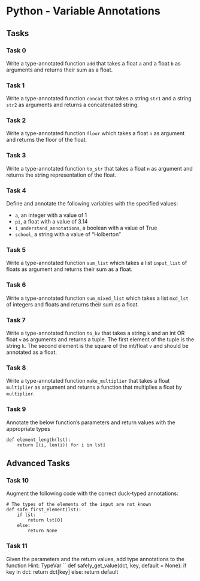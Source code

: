 # Python - Variable Annotations

## Tasks

### Task 0
Write a type-annotated function `add` that takes a float `a` and a float `b` as arguments and returns their sum as a float.

### Task 1
Write a type-annotated function `concat` that takes a string `str1` and a string `str2` as arguments and returns a concatenated string.

### Task 2
Write a type-annotated function `floor` which takes a float `n` as argument and returns the floor of the float.

### Task 3
Write a type-annotated function `to_str` that takes a float `n` as argument and returns the string representation of the float.

### Task 4
Define and annotate the following variables with the specified values:
- `a`, an integer with a value of 1
- `pi`, a float with a value of 3.14
- `i_understand_annotations`, a boolean with a value of True
- `school`, a string with a value of “Holberton”

### Task 5
Write a type-annotated function `sum_list` which takes a list `input_list` of floats as argument and returns their sum as a float.

### Task 6
Write a type-annotated function `sum_mixed_list` which takes a list `mxd_lst` of integers and floats and returns their sum as a float.

### Task 7
Write a type-annotated function `to_kv` that takes a string `k` and an int OR float `v` as arguments and returns a tuple. The first element of the tuple is the string `k`. The second element is the square of the int/float `v` and should be annotated as a float.

### Task 8
Write a type-annotated function `make_multiplier` that takes a float `multiplier` as argument and returns a function that multiplies a float by `multiplier`.

### Task 9
Annotate the below function’s parameters and return values with the appropriate types
```
def element_length(lst):
    return [(i, len(i)) for i in lst]
```

## Advanced Tasks

### Task 10
Augment the following code with the correct duck-typed annotations:
```
# The types of the elements of the input are not known
def safe_first_element(lst):
    if lst:
        return lst[0]
    else:
        return None
```

### Task 11
Given the parameters and the return values, add type annotations to the function
Hint: TypeVar
``
def safely_get_value(dct, key, default = None):
    if key in dct:
        return dct[key]
    else:
        return default
```
